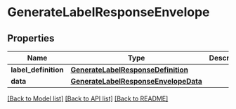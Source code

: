 # GenerateLabelResponseEnvelope

## Properties
Name | Type | Description | Notes
------------ | ------------- | ------------- | -------------
**label_definition** | [**GenerateLabelResponseDefinition**](GenerateLabelResponseDefinition.md) |  | [optional] 
**data** | [**GenerateLabelResponseEnvelopeData**](GenerateLabelResponseEnvelopeData.md) |  | [optional] 

[[Back to Model list]](../README.md#documentation-for-models) [[Back to API list]](../README.md#documentation-for-api-endpoints) [[Back to README]](../README.md)

